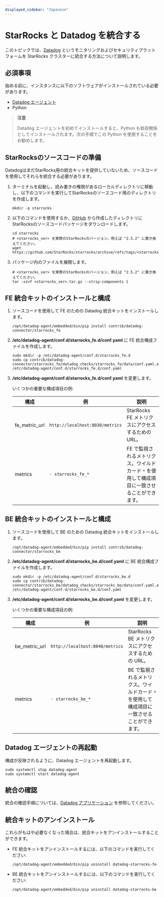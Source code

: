 ```yaml
---
displayed_sidebar: "Japanese"
---
```


# StarRocks と Datadog を統合する

このトピックでは、[Datadog](https://www.datadoghq.com/) というモニタリングおよびセキュリティプラットフォームを StarRocks クラスターに統合する方法について説明します。

## 必須事項

始める前に、インスタンスに以下のソフトウェアがインストールされている必要があります。

- [Datadog エージェント](https://docs.datadoghq.com/getting_started/agent/)
- Python

> **注意**
>
> Datadog エージェントを初めてインストールすると、Python も依存関係としてインストールされます。次の手順でこの Python を使用することをお勧めします。

## StarRocksのソースコードの準備

DatadogはまだStarRocks用の統合キットを提供していないため、ソースコードを使用してそれらを統合する必要があります。

1. ターミナルを起動し、読み書きの権限があるローカルディレクトリに移動し、以下のコマンドを実行してStarRocksのソースコード用のディレクトリを作成します。

    ```shell
    mkdir -p starrocks
    ```

2. 以下のコマンドを使用するか、[GitHub](https://github.com/StarRocks/starrocks/tags) から作成したディレクトリにStarRocksのソースコードパッケージをダウンロードします。

    ```shell
    cd starrocks
    # <starrocks_ver> を実際のStarRocksのバージョン、例えば "2.5.2" に置き換えてください。
    wget https://github.com/StarRocks/starrocks/archive/refs/tags/<starrocks_ver>.tar.gz
    ```

3. パッケージ内のファイルを展開します。

    ```shell
    # <starrocks_ver> を実際のStarRocksのバージョン、例えば "2.5.2" に置き換えてください。
    tar -xzvf <starrocks_ver>.tar.gz --strip-components 1
    ```

## FE 統合キットのインストールと構成

1. ソースコードを使用して FE のための Datadog 統合キットをインストールします。

    ```shell
    /opt/datadog-agent/embedded/bin/pip install contrib/datadog-connector/starrocks_fe
    ```

2. **/etc/datadog-agent/conf.d/starrocks_fe.d/conf.yaml** に FE 統合構成ファイルを作成します。

    ```shell
    sudo mkdir -p /etc/datadog-agent/conf.d/starrocks_fe.d
    sudo cp contrib/datadog-connector/starrocks_fe/datadog_checks/starrocks_fe/data/conf.yaml.example /etc/datadog-agent/conf.d/starrocks_fe.d/conf.yaml
    ```

3. **/etc/datadog-agent/conf.d/starrocks_fe.d/conf.yaml** を変更します。

    いくつかの重要な構成項目の例:

    | **構成** | **例** | **説明** |
    | -------------------------------------- | ------------ | ------------------------------------------------------------ |
    | fe_metric_url | `http://localhost:8030/metrics` | StarRocks FE メトリクスにアクセスするための URL。 |
    | metrics | `- starrocks_fe_*` | FE で監視されるメトリクス。ワイルドカード `*` を使用して構成項目に一致させることができます。 |

## BE 統合キットのインストールと構成

1. ソースコードを使用して BE のための Datadog 統合キットをインストールします。

    ```shell
    /opt/datadog-agent/embedded/bin/pip install contrib/datadog-connector/starrocks_be
    ```

2. **/etc/datadog-agent/conf.d/starrocks_be.d/conf.yaml** に BE 統合構成ファイルを作成します。

    ```shell
    sudo mkdir -p /etc/datadog-agent/conf.d/starrocks_be.d
    sudo cp contrib/datadog-connector/starrocks_be/datadog_checks/starrocks_be/data/conf.yaml.example /etc/datadog-agent/conf.d/starrocks_be.d/conf.yaml
    ```

3. **/etc/datadog-agent/conf.d/starrocks_be.d/conf.yaml** を変更します。

    いくつかの重要な構成項目の例:

    | **構成** | **例** | **説明** |
    | -------------------------------------- | ------------ | ------------------------------------------------------------ |
    | be_metric_url | `http://localhost:8040/metrics` | StarRocks BE メトリクスにアクセスするための URL。 |
    | metrics | `- starrocks_be_*` | BE で監視されるメトリクス。ワイルドカード `*` を使用して構成項目に一致させることができます。 |

## Datadog エージェントの再起動

構成が反映されるように、Datadog エージェントを再起動します。

```shell
sudo systemctl stop datadog-agent
sudo systemctl start datadog-agent
```

## 統合の確認

統合の確認手順については、[Datadog アプリケーション](https://docs.datadoghq.com/getting_started/application/) を参照してください。

## 統合キットのアンインストール

これらがもはや必要なくなった場合は、統合キットをアンインストールすることができます。

- FE 統合キットをアンインストールするには、以下のコマンドを実行してください:

  ```shell
  /opt/datadog-agent/embedded/bin/pip uninstall datadog-starrocks-fe
  ```

- BE 統合キットをアンインストールするには、以下のコマンドを実行してください:

  ```shell
  /opt/datadog-agent/embedded/bin/pip uninstall datadog-starrocks-be
  ```